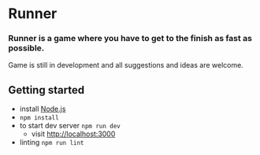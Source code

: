 # Runner

### Runner is a game where you have to get to the finish as fast as possible.
Game is still in development and all suggestions and ideas are welcome.

## Getting started
* install [Node.js](https://nodejs.org/)
* `npm install`
* to start dev server `npm run dev`
    * visit [http://localhost:3000](http://localhost:3000)
* linting `npm run lint`


